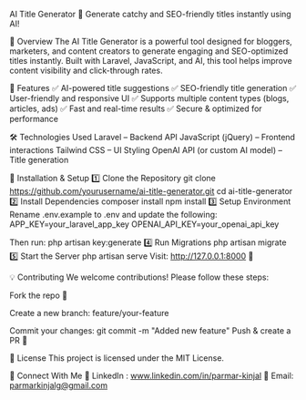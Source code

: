 AI Title Generator 🚀
Generate catchy and SEO-friendly titles instantly using AI!


🔹 Overview
The AI Title Generator is a powerful tool designed for bloggers, marketers, and content creators to generate engaging and SEO-optimized titles instantly. Built with Laravel, JavaScript, and AI, this tool helps improve content visibility and click-through rates.

🌟 Features
✅ AI-powered title suggestions
✅ SEO-friendly title generation
✅ User-friendly and responsive UI
✅ Supports multiple content types (blogs, articles, ads)
✅ Fast and real-time results
✅ Secure & optimized for performance

🛠️ Technologies Used
Laravel – Backend API
JavaScript (jQuery) – Frontend interactions
Tailwind CSS – UI Styling
OpenAI API (or custom AI model) – Title generation

🚀 Installation & Setup
1️⃣ Clone the Repository
  git clone https://github.com/yourusername/ai-title-generator.git
  cd ai-title-generator
2️⃣ Install Dependencies
  composer install
  npm install
3️⃣ Setup Environment
  Rename .env.example to .env and update the following:
  APP_KEY=your_laravel_app_key
  OPENAI_API_KEY=your_openai_api_key

Then run:
php artisan key:generate
4️⃣ Run Migrations
  php artisan migrate
5️⃣ Start the Server
  php artisan serve
Visit: http://127.0.0.1:8000 🚀

💡 Contributing
We welcome contributions! Please follow these steps:

Fork the repo 🍴

Create a new branch: feature/your-feature

Commit your changes: git commit -m "Added new feature"
Push & create a PR 🎉

📄 License
This project is licensed under the MIT License.

🤝 Connect With Me
💼 LinkedIn : www.linkedin.com/in/parmar-kinjal
📧 Email: parmarkinjalg@gmail.com
